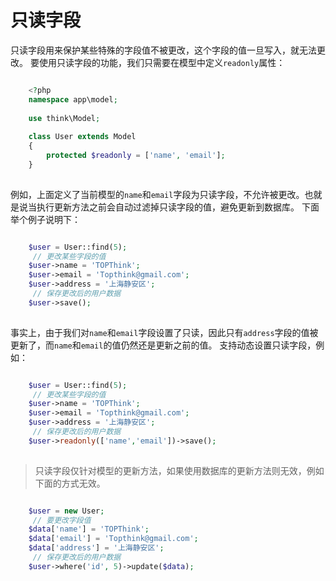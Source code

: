 # 只读字段

只读字段用来保护某些特殊的字段值不被更改，这个字段的值一旦写入，就无法更改。 要使用只读字段的功能，我们只需要在模型中定义`readonly`属性：
```php

    <?php
    namespace app\model;
    
    use think\Model;
    
    class User extends Model
    {
        protected $readonly = ['name', 'email'];
    }
    

```
例如，上面定义了当前模型的`name`和`email`字段为只读字段，不允许被更改。也就是说当执行更新方法之前会自动过滤掉只读字段的值，避免更新到数据库。
下面举个例子说明下：
```php

    $user = User::find(5);
     // 更改某些字段的值
    $user->name = 'TOPThink';
    $user->email = 'Topthink@gmail.com';
    $user->address = '上海静安区';
     // 保存更改后的用户数据
    $user->save();
    

```
事实上，由于我们对`name`和`email`字段设置了只读，因此只有`address`字段的值被更新了，而`name`和`email`的值仍然还是更新之前的值。
支持动态设置只读字段，例如：
```php

    $user = User::find(5);
     // 更改某些字段的值
    $user->name = 'TOPThink';
    $user->email = 'Topthink@gmail.com';
    $user->address = '上海静安区';
     // 保存更改后的用户数据
    $user->readonly(['name','email'])->save();
    

```
> 只读字段仅针对模型的更新方法，如果使用数据库的更新方法则无效，例如下面的方式无效。
```php

    $user = new User;
     // 要更改字段值
    $data['name'] = 'TOPThink';
    $data['email'] = 'Topthink@gmail.com';
    $data['address'] = '上海静安区';
     // 保存更改后的用户数据
    $user->where('id', 5)->update($data);
    

```
